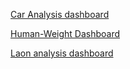 [Car Analysis dashboard](https://github.dev/Mezue3000/DataScience_World/blob/main/Excel%20Dashboards/Car-analysis.png)

[Human-Weight Dashboard](https://github.dev/Mezue3000/DataScience_World/blob/main/Excel%20Dashboards/Human-Weight%20Analysis.png)

[Laon analysis dashboard](https://github.dev/Mezue3000/DataScience_World/blob/main/Excel%20Dashboards/Loan-Charts.png)

